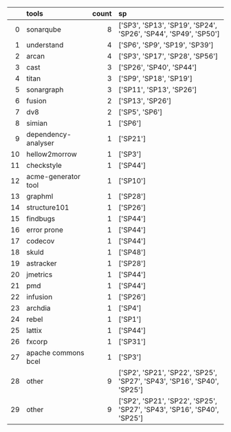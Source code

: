 |    | tools               |   count | sp                                                                      |
|---:|:--------------------|--------:|:------------------------------------------------------------------------|
|  0 | sonarqube           |       8 | ['SP3', 'SP13', 'SP19', 'SP24', 'SP26', 'SP44', 'SP49', 'SP50']         |
|  1 | understand          |       4 | ['SP6', 'SP9', 'SP19', 'SP39']                                          |
|  2 | arcan               |       4 | ['SP3', 'SP17', 'SP28', 'SP56']                                         |
|  3 | cast                |       3 | ['SP26', 'SP40', 'SP44']                                                |
|  4 | titan               |       3 | ['SP9', 'SP18', 'SP19']                                                 |
|  5 | sonargraph          |       3 | ['SP11', 'SP13', 'SP26']                                                |
|  6 | fusion              |       2 | ['SP13', 'SP26']                                                        |
|  7 | dv8                 |       2 | ['SP5', 'SP6']                                                          |
|  8 | simian              |       1 | ['SP6']                                                                 |
|  9 | dependency-analyser |       1 | ['SP21']                                                                |
| 10 | hellow2morrow       |       1 | ['SP3']                                                                 |
| 11 | checkstyle          |       1 | ['SP44']                                                                |
| 12 | acme-generator tool |       1 | ['SP10']                                                                |
| 13 | graphml             |       1 | ['SP28']                                                                |
| 14 | structure101        |       1 | ['SP26']                                                                |
| 15 | findbugs            |       1 | ['SP44']                                                                |
| 16 | error prone         |       1 | ['SP44']                                                                |
| 17 | codecov             |       1 | ['SP44']                                                                |
| 18 | skuld               |       1 | ['SP48']                                                                |
| 19 | astracker           |       1 | ['SP28']                                                                |
| 20 | jmetrics            |       1 | ['SP44']                                                                |
| 21 | pmd                 |       1 | ['SP44']                                                                |
| 22 | infusion            |       1 | ['SP26']                                                                |
| 23 | archdia             |       1 | ['SP4']                                                                 |
| 24 | rebel               |       1 | ['SP1']                                                                 |
| 25 | lattix              |       1 | ['SP44']                                                                |
| 26 | fxcorp              |       1 | ['SP31']                                                                |
| 27 | apache commons bcel |       1 | ['SP3']                                                                 |
| 28 | other               |       9 | ['SP2', 'SP21', 'SP22', 'SP25', 'SP27', 'SP43', 'SP16', 'SP40', 'SP25'] |
| 29 | other               |       9 | ['SP2', 'SP21', 'SP22', 'SP25', 'SP27', 'SP43', 'SP16', 'SP40', 'SP25'] |